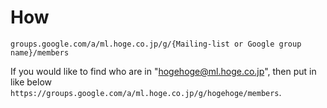 # How
```
groups.google.com/a/ml.hoge.co.jp/g/{Mailing-list or Google group name}/members
```

If you would like to find who are in "hogehoge@ml.hoge.co.jp", then put in like below `
https://groups.google.com/a/ml.hoge.co.jp/g/hogehoge/members`.
